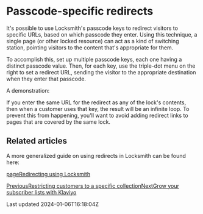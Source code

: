 # Passcode-specific redirects

It's possible to use Locksmith's passcode keys to redirect visitors to specific URLs, based on which passcode they enter. Using this technique, a single page (or other locked resource) can act as a kind of switching station, pointing visitors to the content that's appropriate for them.

To accomplish this, set up multiple passcode keys, each one having a distinct passcode value. Then, for each key, use the triple-dot menu on the right to set a redirect URL, sending the visitor to the appropriate destination when they enter that passcode.

A demonstration:

If you enter the same URL for the redirect as any of the lock's contents, then when a customer uses that key, the result will be an infinite loop. To prevent this from happening, you'll want to avoid adding redirect links to pages that are covered by the same lock.

## Related articles

A more generalized guide on using redirects in Locksmith can be found here:

[pageRedirecting using Locksmith](/tutorials/more/redirecting-using-locksmith)

[PreviousRestricting customers to a specific collection](/tutorials/more/restricting-customers-to-a-specific-collection)[NextGrow your subscriber lists with Klaviyo](/tutorials/more/klaviyo)

Last updated 2024-01-06T16:18:04Z